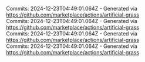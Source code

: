 Commits: 2024-12-23T04:49:01.064Z - Generated via https://github.com/marketplace/actions/artificial-grass
<br>
Commits: 2024-12-23T04:49:01.064Z - Generated via https://github.com/marketplace/actions/artificial-grass
<br>
Commits: 2024-12-23T04:49:01.064Z - Generated via https://github.com/marketplace/actions/artificial-grass
<br>
Commits: 2024-12-23T04:49:01.064Z - Generated via https://github.com/marketplace/actions/artificial-grass
<br>
